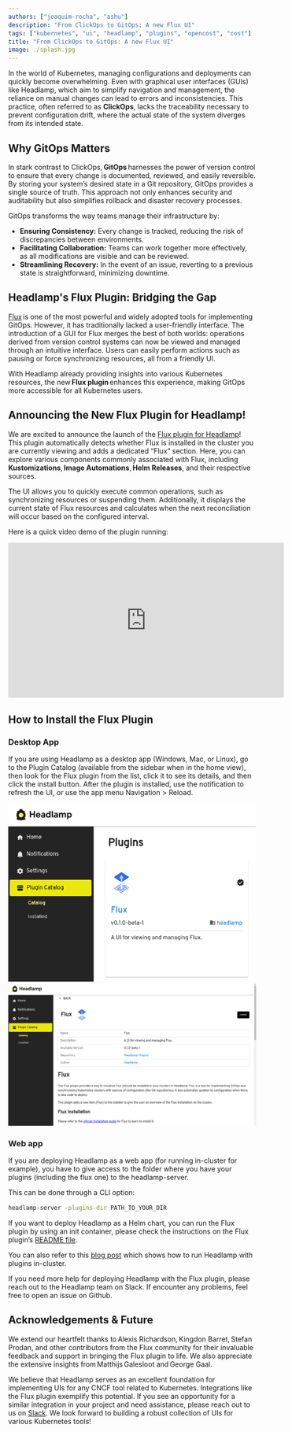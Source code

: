 ```yaml
---
authors: ["joaquim-rocha", "ashu"]
description: "From ClickOps to GitOps: A new Flux UI"
tags: ["kubernetes", "ui", "headlamp", "plugins", "opencost", "cost"]
title: "From ClickOps to GitOps: A new Flux UI"
image: ./splash.jpg
---
```


In the world of Kubernetes, managing configurations and deployments can quickly become overwhelming. Even with graphical user interfaces (GUIs) like Headlamp, which aim to simplify navigation and management, the reliance on manual changes can lead to errors and inconsistencies. This practice, often referred to as **ClickOps**, lacks the traceability necessary to prevent configuration drift, where the actual state of the system diverges from its intended state.

<!--truncate-->

## Why GitOps Matters 

In stark contrast to ClickOps, **GitOps** harnesses the power of version control to ensure that every change is documented, reviewed, and easily reversible. By storing your system’s desired state in a Git repository, GitOps provides a single source of truth. This approach not only enhances security and auditability but also simplifies rollback and disaster recovery processes.

GitOps transforms the way teams manage their infrastructure by:

* **Ensuring Consistency:** Every change is tracked, reducing the risk of discrepancies between environments.
* **Facilitating Collaboration:** Teams can work together more effectively, as all modifications are visible and can be reviewed.
* **Streamlining Recovery:** In the event of an issue, reverting to a previous state is straightforward, minimizing downtime.

## Headlamp's Flux Plugin: Bridging the Gap 

[Flux](https://fluxcd.io) is one of the most powerful and widely adopted tools for implementing GitOps. However, it has traditionally lacked a user-friendly interface. The introduction of a GUI for Flux merges the best of both worlds: operations derived from version control systems can now be viewed and managed through an intuitive interface. Users can easily perform actions such as pausing or force synchronizing resources, all from a friendly UI.

With Headlamp already providing insights into various Kubernetes resources, the new **Flux plugin** enhances this experience, making GitOps more accessible for all Kubernetes users.

## Announcing the New Flux Plugin for Headlamp!

We are excited to announce the launch of the [Flux plugin for Headlamp](https://github.com/headlamp-k8s/plugins/tree/main/flux#readme)! This plugin automatically detects whether Flux is installed in the cluster you are currently viewing and adds a dedicated “Flux” section. Here, you can explore various components commonly associated with Flux, including **Kustomizations**, **Image Automations**, **Helm Releases**, and their respective sources.

The UI allows you to quickly execute common operations, such as synchronizing resources or suspending them. Additionally, it displays the current state of Flux resources and calculates when the next reconciliation will occur based on the configured interval.

Here is a quick video demo of the plugin running:

<iframe width="560" height="315" src="https://www.youtube.com/embed/2sfcnujJjTU?si=9vk8z6UfuJFc2hlS" title="YouTube video player" frameborder="0" allow="accelerometer; autoplay; clipboard-write; encrypted-media; gyroscope; picture-in-picture; web-share" referrerpolicy="strict-origin-when-cross-origin" allowfullscreen></iframe>

## How to Install the Flux Plugin 

### Desktop App

If you are using Headlamp as a desktop app (Windows, Mac, or Linux), go to the Plugin Catalog (available from the sidebar when in the home view), then look for the Flux plugin from the list, click it to see its details, and then click the install button. After the plugin is installed, use the notification to refresh the UI, or use the app menu Navigation > Reload.

![Screenshot showing Flux Plugin in the list](./flux-plugin-in-list.png)
![Screenshot showing Flux Plugin details](./flux-plugin-details.png)

### Web app

If you are deploying Headlamp as a web app (for running in-cluster for example), you have to give access to the folder where you have your plugins (including the flux one) to the headlamp-server.

This can be done through a CLI option:

```bash
headlamp-server -plugins-dir PATH_TO_YOUR_DIR
```

If you want to deploy Headlamp as a Helm chart, you can run the Flux plugin by using an init container, please check the instructions on the Flux plugin’s [README file](https://github.com/headlamp-k8s/plugins/tree/main/flux#readme).

You can also refer to this [blog post](/blog/2022/10/20/best-practices-for-deploying-headlamp-with-plugins) which shows how to run Headlamp with plugins in-cluster.

If you need more help for deploying Headlamp with the Flux plugin, please reach out to the Headlamp team on Slack. If encounter any problems, feel free to open an issue on Github.

## Acknowledgements & Future 

We extend our heartfelt thanks to Alexis Richardson, Kingdon Barret, Stefan Prodan, and other contributors from the Flux community for their invaluable feedback and support in bringing the Flux plugin to life. We also appreciate the extensive insights from Matthijs Galesloot and George Gaal.

We believe that Headlamp serves as an excellent foundation for implementing UIs for any CNCF tool related to Kubernetes. Integrations like the Flux plugin exemplify this potential. If you see an opportunity for a similar integration in your project and need assistance, please reach out to us on [Slack](https://kubernetes.slack.com/messages/headlamp). We look forward to building a robust collection of UIs for various Kubernetes tools!